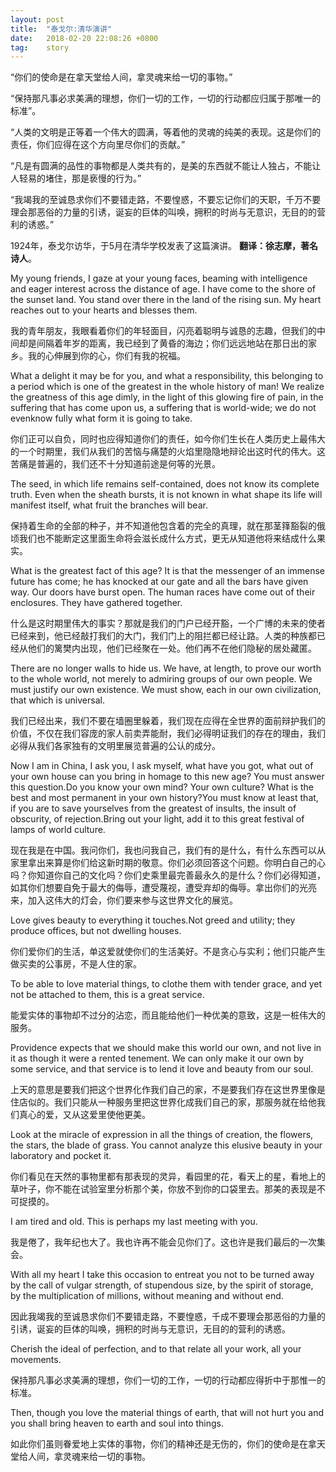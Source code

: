 ```yaml
---
layout: post
title:  "泰戈尔:清华演讲"
date:   2018-02-20 22:08:26 +0800
tag:    story
---
```


“你们的使命是在拿天堂给人间，拿灵魂来给一切的事物。”

“保持那凡事必求美满的理想，你们一切的工作，一切的行动都应归属于那唯一的标准”。

“人类的文明是正等着一个伟大的圆满，等着他的灵魂的纯美的表现。这是你们的责任，你们应得在这个方向里尽你们的贡献。”

“凡是有圆满的品性的事物都是人类共有的，是美的东西就不能让人独占，不能让人轻易的堵住，那是亵慢的行为。”

“我竭我的至诚恳求你们不要错走路，不要惶惑，不要忘记你们的天职，千万不要理会那恶俗的力量的引诱，诞妄的巨体的叫唤，拥积的时尚与无意识，无目的的营利的诱惑。”

 1924年，泰戈尔访华，于5月在清华学校发表了这篇演讲。   **翻译：徐志摩，著名诗人**。

My young friends, I gaze at your young faces, beaming with intelligence and eager interest across the distance of age. I have come to the shore of the sunset land. You stand over there in the land of the rising sun. My heart reaches out to your hearts and blesses them.

我的青年朋友，我眼看着你们的年轻面目，闪亮着聪明与诚恳的志趣，但我们的中间却是间隔着年岁的距离，我已经到了黄昏的海边；你们远远地站在那日出的家乡。我的心伸展到你的心，你们有我的祝福。

What a delight it may be for you, and what a responsibility, this belonging to a period which is one of the greatest in the whole history of man! We realize the greatness of this age dimly, in the light of this glowing fire of pain, in the suffering that has come upon us, a suffering that is world-wide; we do not evenknow fully what form it is going to take.

你们正可以自负，同时也应得知道你们的责任，如今你们生长在人类历史上最伟大的一个时期里，我们从我们的苦恼与痛楚的火焰里隐隐地辩论出这时代的伟大。这苦痛是普遍的，我们还不十分知道前途是何等的光景。

The seed, in which life remains self-contained, does not know its complete truth. Even when the sheath bursts, it is not known in what shape its life will manifest itself, what fruit the branches will bear.

保持着生命的全部的种子，并不知道他包含着的完全的真理，就在那茎箨豁裂的俄顷我们也不能断定这里面生命将会滋长成什么方式，更无从知道他将来结成什么果实。

What is the greatest fact of this age? It is that the messenger of an immense future has come; he has knocked at our gate and all the bars have given way. Our doors have burst open. The human races have come out of their enclosures. They have gathered together.

什么是这时期里伟大的事实？那就是我们的门户已经开豁，一个广博的未来的使者已经来到，他已经敲打我们的大门，我们门上的阻拦都已经让路。人类的种族都已经从他们的篱樊内出现，他们已经聚在一处。他们再不在他们隐秘的居处藏匿。

There are no longer walls to hide us. We have, at length, to prove our worth to the whole world, not merely to admiring groups of our own people. We must justify our own existence. We must show, each in our own civilization, that which is universal.

我们已经出来，我们不要在墙圈里躲着，我们现在应得在全世界的面前辩护我们的价值，不仅在我们容庞的家人前卖弄能耐，我们必得明证我们的存在的理由，我们必得从我们各家独有的文明里展览普遍的公认的成分。

Now I am in China, I ask you, I ask myself, what have you got, what out of your own house can you bring in homage to this new age? You must answer this question.Do you know your own mind? Your own culture? What is the best and most permanent in your own history?You must know at least that, if you are to save yourselves from the greatest of insults, the insult of obscurity, of rejection.Bring out your light, add it to this great festival of lamps of world culture.

现在我是在中国。我问你们，我也问我自己，我们有的是什么，有什么东西可以从家里拿出来算是你们给这新时期的敬意。你们必须回答这个问题。你明白自己的心吗？你知道你自己的文化吗？你们史乘里最完善最永久的是什么？你们必得知道，如其你们想要自免于最大的侮辱，遭受蔑视，遭受弃却的侮辱。拿出你们的光亮来，加入这伟大的灯会，你们要来参与这世界文化的展览。

Love gives beauty to everything it touches.Not greed and utility; they produce offices, but not dwelling houses.

你们爱你们的生活，单这爱就使你们的生活美好。不是贪心与实利；他们只能产生做买卖的公事房，不是人住的家。

To be able to love material things, to clothe them with tender grace, and yet not be attached to them, this is a great service.

能爱实体的事物却不过分的沾恋，而且能给他们一种优美的意致，这是一桩伟大的服务。

Providence expects that we should make this world our own, and not live in it as though it were a rented tenement. We can only make it our own by some service, and that service is to lend it love and beauty from our soul.

上天的意思是要我们把这个世界化作我们自己的家，不是要我们存在这世界里像是住店似的。我们只能从一种服务里把这世界化成我们自己的家，那服务就在给他我们真心的爱，又从这爱里使他更美。

Look at the miracle of expression in all the things of creation, the flowers, the stars, the blade of grass. You cannot analyze this elusive beauty in your laboratory and pocket it.

你们看见在天然的事物里都有那表现的灵异，看园里的花，看天上的星，看地上的草叶子，你不能在试验室里分析那个美，你放不到你的口袋里去。那美的表现是不可捉摸的。

I am tired and old. This is perhaps my last meeting with you.

我是倦了，我年纪也大了。我也许再不能会见你们了。这也许是我们最后的一次集会。

With all my heart I take this occasion to entreat you not to be turned away by the call of vulgar strength, of stupendous size, by the spirit of storage, by the multiplication of millions, without meaning and without end.

因此我竭我的至诚恳求你们不要错走路，不要惶惑，千成不要理会那恶俗的力量的引诱，诞妄的巨体的叫唤，拥积的时尚与无意识，无目的的营利的诱惑。

Cherish the ideal of perfection, and to that relate all your work, all your movements.

保持那凡事必求美满的理想，你们一切的工作，一切的行动都应得折中于那惟一的标准。

Then, though you love the material things of earth, that will not hurt you and you shall bring heaven to earth and soul into things.

如此你们虽则眷爱地上实体的事物，你们的精神还是无伤的，你们的使命是在拿天堂给人间，拿灵魂来给一切的事物。
